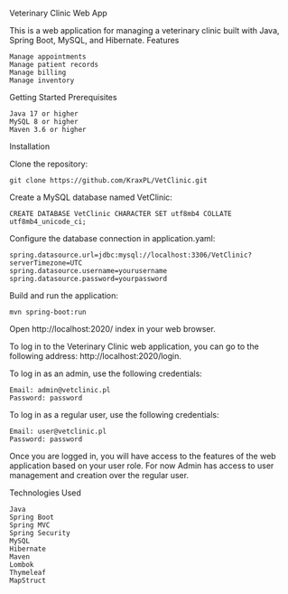 Veterinary Clinic Web App

This is a web application for managing a veterinary clinic built with Java, Spring Boot, MySQL, and Hibernate.
Features

    Manage appointments
    Manage patient records
    Manage billing
    Manage inventory

Getting Started
Prerequisites

    Java 17 or higher
    MySQL 8 or higher
    Maven 3.6 or higher

Installation

Clone the repository:


    git clone https://github.com/KraxPL/VetClinic.git

Create a MySQL database named VetClinic:


    CREATE DATABASE VetClinic CHARACTER SET utf8mb4 COLLATE utf8mb4_unicode_ci;

Configure the database connection in application.yaml:


    spring.datasource.url=jdbc:mysql://localhost:3306/VetClinic?serverTimezone=UTC
    spring.datasource.username=yourusername
    spring.datasource.password=yourpassword

Build and run the application:


    mvn spring-boot:run

Open http://localhost:2020/ index in your web browser.

To log in to the Veterinary Clinic web application, you can go to the following address: http://localhost:2020/login.

To log in as an admin, use the following credentials:

    Email: admin@vetclinic.pl
    Password: password

To log in as a regular user, use the following credentials:

    Email: user@vetclinic.pl
    Password: password

Once you are logged in, you will have access to the features of the web application based on your user role. 
For now Admin has access to user management and creation over the regular user.


Technologies Used

    Java
    Spring Boot
    Spring MVC
    Spring Security
    MySQL
    Hibernate
    Maven
    Lombok
    Thymeleaf
    MapStruct
